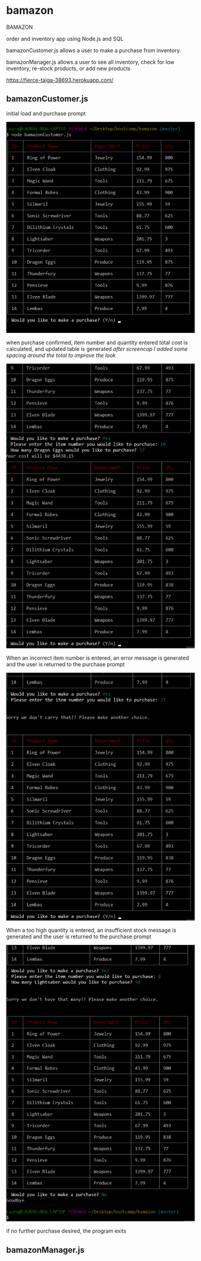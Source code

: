 # bamazon

BAMAZON

order and inventory app  using Node.js and SQL

bamazonCustomer.js allows a user to make a purchase from inventory.

bamazonManager.js allows a user to see all inventory, check for low inventory, re-stock products, or add new products 

https://fierce-taiga-38693.herokuapp.com/


## bamazonCustomer.js

initial load and purchase prompt

![initial](/screenshots/customer1.png)

when purchase confirmed, item number and quantity entered
total cost is calculated, and updated table is generated
*after screencap I added some spacing around the total to improve the look*

![initial](/screenshots/customer2.png)

When an incorrect item number is entered, an error message is generated and the user is returned to the purchase prompt

![initial](/screenshots/customer3.png)

When a too high quantity is entered, an insufficient stock message is generated and the user is returned to the purchase prompt

![initial](/screenshots/customer4.png)

if no further purchase desired, the program exits

## bamazonManager.js
